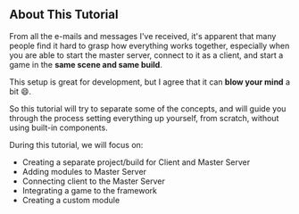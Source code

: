## About This Tutorial

From all the e-mails and messages I've received, it's apparent that many people find it hard to grasp how everything works together, especially when you are able to start the master server, connect to it as a client, and start a game in the **same scene and same build**. 

This setup is great for development, but I agree that it can **blow your mind** a bit 😄.

So this tutorial will try to separate some of the concepts, and will guide you through the process setting everything up yourself, from scratch, without using built-in components.

During this tutorial, we will focus on:

* Creating a separate project/build for Client and Master Server
* Adding modules to Master Server
* Connecting client to the Master Server
* Integrating a game to the framework
* Creating a custom module